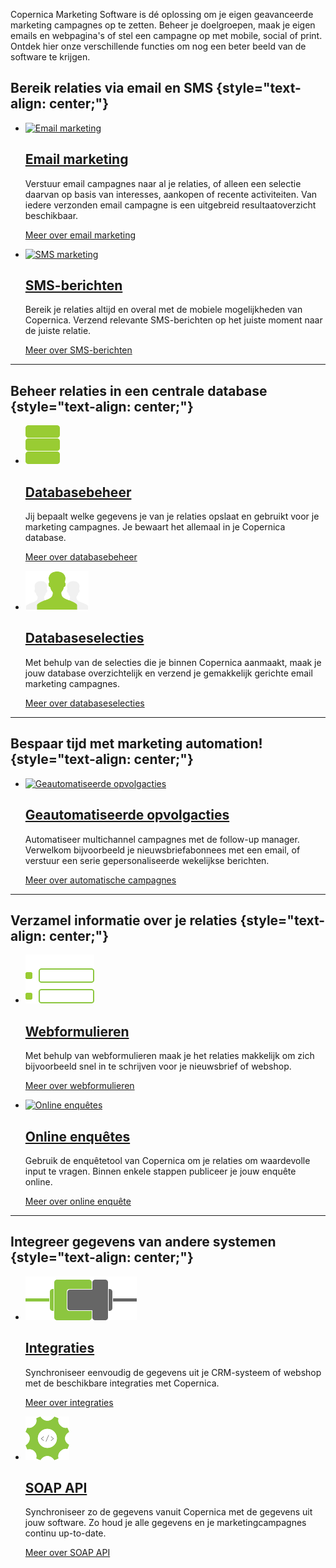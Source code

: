 Copernica Marketing Software is dé oplossing om je eigen geavanceerde
marketing campagnes op te zetten. Beheer je doelgroepen, maak je eigen
emails en webpagina's of stel een campagne op met mobile, social of
print. Ontdek hier onze verschillende functies om nog een beter beeld
van de software te krijgen.

Bereik relaties via email en SMS {style="text-align: center;"}
--------------------------------

-   [![Email
    marketing](../images/emailmarketing-with-copernica.png "E-mailmarketing")](./emailings.md)

    [Email marketing](./emailings.md)
    -------------------------------------------------------------------

    Verstuur email campagnes naar al je relaties, of alleen een selectie
    daarvan op basis van interesses, aankopen of recente activiteiten.
    Van iedere verzonden email campagne is een uitgebreid
    resultaatoverzicht beschikbaar.

    [Meer over email marketing](./emailings.md "Meer over e-mailmarketing")

-   [![SMS
    marketing](../images/sms-marketing-with-copernica.png "SMS marketing")](./mobile.md)

    [SMS-berichten](./mobile.md)
    -------------------------------------------------------------

    Bereik je relaties altijd en overal met de mobiele mogelijkheden van
    Copernica. Verzend relevante SMS-berichten op het juiste moment naar
    de juiste relatie.

    [Meer over SMS-berichten](./mobile.md "Meer over SMS-berichten")

* * * * *

Beheer relaties in een centrale database {style="text-align: center;"}
----------------------------------------

-   [![Databasebeheer](../images/databasemanagement-with-copernica.png "Database management")](./creating-your-own-databases.md)

    [Databasebeheer](./creating-your-own-databases.md)
    ----------------------------------------------------------------------------------------

    Jij bepaalt welke gegevens je van je relaties opslaat en gebruikt
    voor je marketing campagnes. Je bewaart het allemaal in je Copernica
    database.

    [Meer over databasebeheer](./creating-your-own-databases.md "Meer over databasebeheer")

-   [![Databaseselecties](../images/segmented-users-copernica.png "Databaseselecties")](./define-target-groups-with-selections.md)

    [Databaseselecties](./define-target-groups-with-selections.md)
    ----------------------------------------------------------------------------------------------

    Met behulp van de selecties die je binnen Copernica aanmaakt, maak
    je jouw database overzichtelijk en verzend je gemakkelijk gerichte
    email marketing campagnes.

    [Meer over databaseselecties](./define-target-groups-with-selections.md "Meer over databaseselecties")

* * * * *

Bespaar tijd met marketing automation! {style="text-align: center;"}
--------------------------------------

-   [![Geautomatiseerde
    opvolgacties](../images/marketing-automation-with-copernica.png "Geautomatiseerde opvolgacties")](./automate-your-campaigns.md)

    [Geautomatiseerde opvolgacties](./automate-your-campaigns.md)
    -----------------------------------------------------------------------------------------------------------

    Automatiseer multichannel campagnes met de follow-up manager.
    Verwelkom bijvoorbeeld je nieuwsbriefabonnees met een email, of
    verstuur een serie gepersonaliseerde wekelijkse berichten.

    [Meer over automatische
    campagnes](./automate-your-campaigns.md "Meer over automatische campagnes")

* * * * *

Verzamel informatie over je relaties {style="text-align: center;"}
------------------------------------

-   [![Webformulieren](../images/webforms-with-copernica.png "Webformulieren")](./various-types-of-web-forms.md)

    [Webformulieren](./various-types-of-web-forms.md)
    -------------------------------------------------------------------------------------------------------

    Met behulp van webformulieren maak je het relaties makkelijk om zich
    bijvoorbeeld snel in te schrijven voor je nieuwsbrief of webshop.

    [Meer over webformulieren](./various-types-of-web-forms.md "Meer over webformulieren")

-   [![Online
    enquêtes](../images/online-surveys-with-copernica.png "Online enquêtes")](./create-your-own-survey.md)

    [Online enquêtes](./create-your-own-survey.md)
    ----------------------------------------------------------------------------

    Gebruik de enquêtetool van Copernica om je relaties om waardevolle
    input te vragen. Binnen enkele stappen publiceer je jouw enquête
    online.

    [Meer over online enquête](./create-your-own-survey.md "Learn more about online surveys")

* * * * *

Integreer gegevens van andere systemen {style="text-align: center;"}
--------------------------------------

-   [![Integraties](../images/integrate-with-copernica.png "Integraties")](./integrations.md)

    [Integraties](./integrations.md)
    ---------------------------------------------------------------------

    Synchroniseer eenvoudig de gegevens uit je CRM-systeem of webshop
    met de beschikbare integraties met Copernica.

    [Meer over integraties](./integrations.md "Meer over integraties")

-   [![SOAP API](../images/copernica-soap-api.png "SOAP API")](./soap-api-documentation.md)

    [SOAP API](./soap-api-documentation.md)
    ----------------------------------------------------------------------------

    Synchroniseer zo de gegevens vanuit Copernica met de gegevens uit
    jouw software. Zo houd je alle gegevens en je marketingcampagnes
    continu up-to-date.

    [Meer over SOAP API](./soap-api-documentation.md "Meer over SOAP API")



